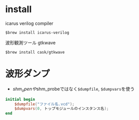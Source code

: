 # install

icarus verilog compiler
```
$brew install icarus-verilog
```

波形観測ツール gtkwave
```
$brew install cask/gtkwave
```


# 波形ダンプ
- $shm_openや$shm_probeではなく`$dumpfile`, `$dumpvars`を使う
```verilog
initial begin
	$dumpfile("ファイル名.vcd");
	$dumpvars(0, トップモジュールのインスタンス名);
end
```



